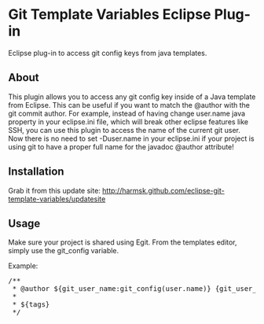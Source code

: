 Git Template Variables Eclipse Plug-in
======================================

Eclipse plug-in to access git config keys from java templates.

About
-----

This plugin allows you to access any git config key inside of a Java template from Eclipse. This can be useful if you want to match the @author with the git commit author. For example, instead of having change user.name java property in your eclipse.ini file, which will break other eclipse features like SSH, you can use this plugin to access the name of the current git user. Now there is no need to set -Duser.name in your eclipse.ini if your project is using git to have a proper full name for the javadoc @author attribute!

Installation
------------

Grab it from this update site: http://harmsk.github.com/eclipse-git-template-variables/updatesite

Usage
-----

Make sure your project is shared using Egit. From the templates editor, simply use the git_config variable.

Example:
<pre>
/**
 * @author ${git_user_name:git_config(user.name)} {git_user_email:git_config(user.email)}
 *
 * ${tags}
 */
</pre>